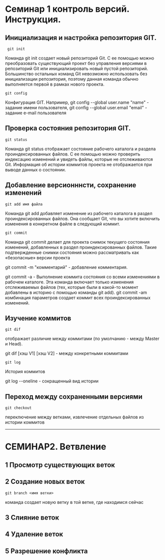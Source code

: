 # **Семинар 1 контроль версий. Инструкция.**

## Инициализация и настройка репозитория GIT. 
     git init
Команда git init создает новый репозиторий Git. С ее помощью можно преобразовать существующий проект без управления версиями в репозиторий Git или инициализировать новый пустой репозиторий. Большинство остальных команд Git невозможно использовать без инициализации репозитория, поэтому данная команда обычно выполняется первой в рамках нового проекта.

    git config
Конфигурация GIT. Например, git config --global user.name "name" - задание имени пользователя, git config --global user.email "email" - задание e-mail пользователя

## Проверка состояния репозитория GIT. 
    git status
Команда git status отображает состояние рабочего каталога и раздела проиндексированных файлов. С ее помощью можно проверить индексацию изменений и увидеть файлы, которые не отслеживаются Git. Информация об истории коммитов проекта не отображается при выводе данных о состоянии. 

## Добавление версионннсти, сохранение изменений
    git add имя файла
Команда git add добавляет изменение из рабочего каталога в раздел проиндексированных файлов. Она сообщает Git, что вы хотите включить изменения в конкретном файле в следующий коммит.

    git commit
Команда git commit делает для проекта снимок текущего состояния изменений, добавленных в раздел проиндексированных файлов. Такие подтвержденные снимки состояния можно рассматривать как «безопасные» версии проекта 

git commit -m "комментарий" - добавление комментария.

git commit -a               - Выполнение коммита состояния со всеми изменениями в рабочем каталоге. Эта команда включает только изменения отслеживаемых файлов (тех, которые были в какой-то момент добавлены в историю с помощью команды git add). 
git commit -am   комбинация параметров создает коммит всех проиндексированных изменений.
## Изучение коммитов
    git dif 
отображает различие между коммитами (по умолчанию - между Master и Head).

git dif [хэш V1] [хэш V2] - между конкретными коммитами

    git log
 История коммитов
 
 git log --oneline - сокращенный вид истории
    
   
 ## Переход между сохраненными версиями
    git checkout

переключение между ветками, извлечение отдельных файлов из истории коммитов

-------------------------------------------------------------------------------
# СЕМИНАР2. Ветвление

## 1 Просмотр существующих веток
## 2 Создание новых веток
    git branch <имя ветки>
команда создает новую ветку в той ветке, где находимся сейчас

## 3 Слияние веток
## 4 Удаление веток
## 5 Разрешение конфликта
